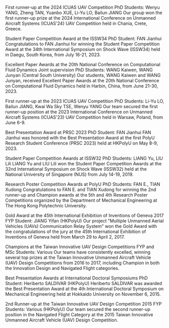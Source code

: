 First runner-up at the 2024 ICUAS UAV Competition PhD Students: Wenyu YANG, Zheng TAN, Yuanbo XUE, Li-Yu LO, Bailun JIANG Our group won the first runner-up prize at the 2024 International Conference on Unmanned Aircraft Systems (ICUAS'24) UAV Competition held in Chania, Crete, Greece.

Student Paper Competition Award at the ISSW34 PhD Student: FAN Jianhui Congratulations to FAN Jianhui for winning the Student Paper Competition Award at the 34th International Symposium on Shock Wave (ISSW34) held in Daegu, South Korea, from July 16-21, 2023.

Excellent Paper Awards at the 20th National Conference on Computational Fluid Dynamics Joint supervision PhD Students: WANG Kaiwen, WANG Junyan (Central South University) Our students, WANG Kaiwen and WANG Junyan, received Excellent Paper Awards at the 20th National Conference on Computational Fluid Dynamics held in Harbin, China, from June 21-30, 2023.

First runner-up at the 2023 ICUAS UAV Competition PhD Students: Li-Yu LO, Bailun JIANG, Kwai Wa Sky TSE, Wenyu YANG Our team secured the first runner-up position at the 2023 International Conference on Unmanned Aircraft Systems (ICUAS'23) UAV Competition held in Warsaw, Poland, from June 6-9.

Best Presentation Award at PRSC 2023 PhD Student: FAN Jianhui FAN Jianhui was honored with the Best Presentation Award at the first PolyU Research Student Conference (PRSC 2023) held at HKPolyU on May 8-9, 2023.

Student Paper Competition Awards at ISSW32 PhD Students: LIANG Yu, LIU Lili LIANG Yu and LIU Lili won the Student Paper Competition Awards at the 32nd International Symposium on Shock Wave (ISSW32) held at the National University of Singapore (NUS) from July 14-19, 2019.

Research Poster Competition Awards at PolyU PhD Students: FAN E., TIAN Xudong Congratulations to FAN E. and TIAN Xudong for winning the 2nd runner-up and Champion awards at the 5th and 4th Research Poster Competitions organized by the Department of Mechanical Engineering at The Hong Kong Polytechnic University.

Gold Award at the 45th International Exhibition of Inventions of Geneva 2017 FYP Student: JIANG Yifan (HKPolyU) Our project "Multiple Unmanned Aerial Vehicles (UAVs) Communication Relay System" won the Gold Award with the congratulations of the jury at the 45th International Exhibition of Inventions of Geneva held from March 29 to April 2, 2017.

Champions at the Taiwan Innovative UAV Design Competitions FYP and MSc Students: Various Our teams have consistently excelled, winning several top prizes at the Taiwan Innovative Unmanned Aircraft Vehicle (UAV) Design Competitions from 2016 to 2017, including Champion in both the Innovation Design and Navigated Flight categories.

Best Presentation Awards at International Doctoral Symposiums PhD Student: Heriberto SALDIVAR (HKPolyU) Heriberto SALDIVAR was awarded the Best Presentation Award at the 4th International Doctoral Symposium on Mechanical Engineering held at Hokkaido University on November 6, 2015.

2nd Runner-up at the Taiwan Innovative UAV Design Competition 2015 FYP Students: Various (HKPolyU) Our team secured the second runner-up position in the Navigated Flight Category at the 2015 Taiwan Innovative Unmanned Aircraft Vehicle (UAV) Design Competition.

